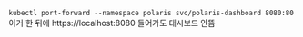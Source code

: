 

`kubectl port-forward --namespace polaris svc/polaris-dashboard 8080:80` 이거 한 뒤에 https://localhost:8080 들어가도 대시보드 안뜸
